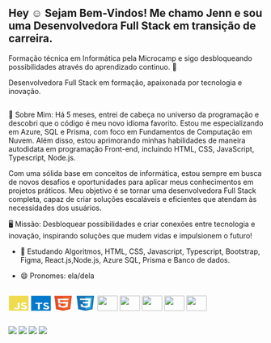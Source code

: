 ## Hey ☺️ Sejam Bem-Vindos! Me chamo Jenn e sou uma Desenvolvedora Full Stack em transição de carreira.
Formação técnica em Informática pela Microcamp e sigo desbloqueando possibilidades através do aprendizado continuo. 🚀 

Desenvolvedora Full Stack em formação, apaixonada por tecnologia e inovação. 
## 
🌟 Sobre Mim: Há 5 meses, entrei de cabeça no universo da programação e descobri que o código é meu novo idioma favorito. 
Estou me especializando em Azure, SQL e Prisma, com foco em Fundamentos de Computação em Nuvem. Além disso, estou aprimorando minhas habilidades de maneira autodidata em programação Front-end, incluindo HTML, CSS, JavaScript, Typescript, Node.js.

Com uma sólida base em conceitos de informática, estou sempre em busca de novos desafios e oportunidades para aplicar meus conhecimentos em projetos práticos. Meu objetivo é se tornar uma desenvolvedora Full Stack completa, capaz de criar soluções escaláveis e eficientes que atendam às necessidades dos usuários. 

🖥️ Missão: Desbloquear possibilidades e criar conexões entre tecnologia e inovação, inspirando soluções que mudem vidas e impulsionem o futuro!

- 🌱 Estudando Algoritmos, HTML, CSS, Javascript, Typescript, Bootstrap, Figma, React.js,Node.js, Azure SQL, Prisma e Banco de dados.
  
  
  
- 😄 Pronomes: ela/dela

<div style="display: inline_block"><br>
  <img align="center" alt="Jenn-Js" height="30" width="40" src="https://raw.githubusercontent.com/devicons/devicon/master/icons/javascript/javascript-plain.svg">
  <img align="center" alt="Jenn-Ts" height="30" width="40" src="https://raw.githubusercontent.com/devicons/devicon/master/icons/typescript/typescript-plain.svg">
  <img align="center" alt="Jenn-HTML" height="30" width="40" src="https://raw.githubusercontent.com/devicons/devicon/master/icons/html5/html5-original.svg">
  <img align="center" alt="Jenn-CSS" height="30" width="40" src="https://raw.githubusercontent.com/devicons/devicon/master/icons/css3/css3-original.svg">
  <img align="center" src="https://cdn.jsdelivr.net/gh/devicons/devicon@latest/icons/bootstrap/bootstrap-original.svg" height="30" width="40" />
  <img align="center" src="https://cdn.jsdelivr.net/gh/devicons/devicon@latest/icons/figma/figma-original.svg" height="30" width="40"/>
  <img align="center" src="https://cdn.jsdelivr.net/gh/devicons/devicon@latest/icons/prisma/prisma-original.svg" height="30" width="40" />
  <img align="center" src="https://cdn.jsdelivr.net/gh/devicons/devicon@latest/icons/azuresqldatabase/azuresqldatabase-original.svg" height="30" width="40"/>
  <img align="center" src="https://cdn.jsdelivr.net/gh/devicons/devicon@latest/icons/googlecloud/googlecloud-plain-wordmark.svg" height="30" width="40"/>
          
</div>

## 

<div>
  <a href="https://instagram.com/jennifersiilvaa_" target="_blank"><img src="https://img.shields.io/badge/-Instagram-%23E4405F?style=for-the-badge&logo=instagram&logoColor=white" target="_blank"></a>
 <a href="https://discord.com/channels/1182481224741179422/1182481224741179426" target="_blank"><img src="https://img.shields.io/badge/Discord-7289DA?style=for-the-badge&logo=discord&logoColor=white" target="_blank"></a> 
  <a href = "mailto:jsiilva.jennifer@gmail.com"><img src="https://img.shields.io/badge/Gmail-D14836?style=for-the-badge&logo=gmail&logoColor=white" target="_blank"></a>
  <a href="https://www.linkedin.com/in/jenniferjsilva/" target="_blank"><img src="https://img.shields.io/badge/-LinkedIn-%230077B5?style=for-the-badge&logo=linkedin&logoColor=white" target="_blank"></a> 
</div>



